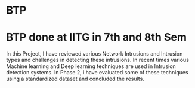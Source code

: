 # BTP
# BTP done at IITG in 7th and 8th Sem
In this Project, I have reviewed various Network Intrusions and Intrusion types and challenges in detecting these intrusions. In recent times various Machine learning and Deep learning techniques are used in Intrusion detection systems. In Phase 2, i have evaluated some of these techniques using a standardized dataset and concluded the results.
